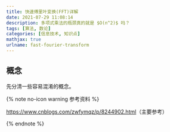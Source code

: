 ```yaml
---
title: 快速傅里叶变换(FFT)详解
date: 2021-07-29 11:08:14
description: 多项式乘法的瓶颈真的就是 $O(n^2)$ 吗？
tags: [算法, 数论]
categories: [信息技术, 知识点]
mathjax: true
urlname: fast-fourier-transform
---
```


## 概念

先分清一些容易混淆的概念。

{% note no-icon warning 参考资料 %}

<https://www.cnblogs.com/zwfymqz/p/8244902.html>（主要参考）  

{% endnote %}

